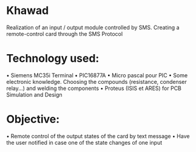 # Khawad
Realization of an input / output module controlled by SMS.
Creating a remote-control card through the SMS Protocol
# Technology used:
  • Siemens MC35i Terminal
  • PIC16877A
  • Micro pascal pour PIC
  • Some electronic knowledge. Choosing the compounds (resistance, condenser relay...) and
    welding the components
  • Proteus (ISIS et ARES) for PCB Simulation and Design
# Objective:
  • Remote control of the output states of the card by text message
  • Have the user notified in case one of the state changes of one input

